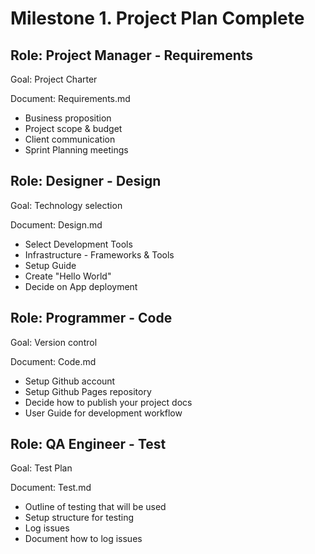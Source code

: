 # Milestone 1. Project Plan Complete

## Role: Project Manager - Requirements
Goal: Project Charter

Document: Requirements.md

- Business proposition
- Project scope & budget
- Client communication
- Sprint Planning meetings

## Role: Designer - Design
Goal: Technology selection

Document: Design.md

- Select Development Tools
- Infrastructure - Frameworks & Tools
- Setup Guide
- Create "Hello World"
- Decide on App deployment

## Role: Programmer - Code
Goal: Version control

Document: Code.md

- Setup Github account
- Setup Github Pages repository
- Decide how to publish your project docs
- User Guide for development workflow

## Role: QA Engineer - Test
Goal: Test Plan

Document: Test.md

- Outline of testing that will be used
- Setup structure for testing
- Log issues
- Document how to log issues
